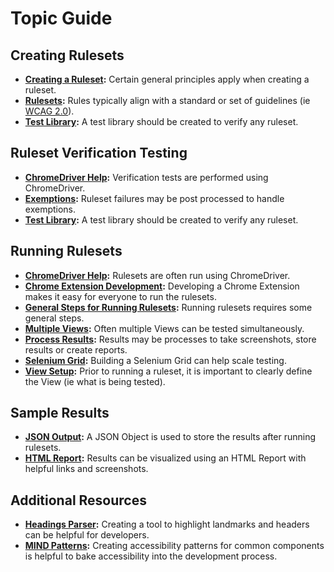 # Topic Guide

## Creating Rulesets

<ul>
<li><b><a href='README.md#creating-a-ruleset'>Creating a Ruleset</a>:</b> Certain general principles apply when creating a ruleset.</li>
<li><b><a href='rulesets/README.md'>Rulesets</a>:</b> Rules typically align with a standard or set of guidelines (ie <a href='https://www.w3.org/TR/WCAG20/'>WCAG 2.0</a>).</li>
<li><b><a href='rulesets/tests/README.md#test-library'>Test Library</a>:</b> A test library should be created to verify any ruleset.</li>
</ul>

## Ruleset Verification Testing

<ul>
<li><b><a href='topics/CHROMEDRIVERHELP.md'>ChromeDriver Help</a>:</b> Verification tests are performed using ChromeDriver.</li>
<li><b><a href='rulesets/tests/README.md#exemptions'>Exemptions</a>:</b> Ruleset failures may be post processed to handle exemptions.</li>
<li><b><a href='rulesets/tests/README.md#test-library'>Test Library</a>:</b> A test library should be created to verify any ruleset.</li>
</ul>

## Running Rulesets

<ul>
<li><b><a href='topics/CHROMEDRIVERHELP.md'>ChromeDriver Help</a>:</b> Rulesets are often run using ChromeDriver.</li>
<li><b><a href='examples/chromeextension/README.md#chrome-extension-development'>Chrome Extension Development</a>:</b> Developing a Chrome Extension makes it easy for everyone to run the rulesets.</li>
<li><b><a href='topics/GENERALSTEPSFORRUNNINGRULESETS.md'>General Steps for Running Rulesets</a>:</b> Running rulesets requires some general steps.</li>
<li><b><a href='examples/java/README.md#multiple-views'>Multiple Views</a>:</b> Often multiple Views can be tested simultaneously.</li>
<li><b><a href='topics/GENERALSTEPSFORRUNNINGRULESETS.md#process-results'>Process Results</a>:</b> Results may be processes to take screenshots, store results or create reports.</li>
<li><b><a href='examples/java/README.md#selenium-grid'>Selenium Grid</a>:</b> Building a Selenium Grid can help scale testing.</li>
<li><b><a href='topics/GENERALSTEPSFORRUNNINGRULESETS.md#view-setup'>View Setup</a>:</b> Prior to running a ruleset, it is important to clearly define the View (ie what is being tested).</li>
</ul>

## Sample Results

<ul>
<li><b><a href='examples/java/output/HomePage_URLS_TO_TEST_was_not_set.ruleset.runner.output.txt#L971'>JSON Output</a>:</b> A JSON Object is used to store the results after running rulesets.</li>
<li><b><a href='https://htmlpreview.github.io/?https://github.com/ebay/accessibility-ruleset-runner/blob/master/examples/java/output/HomePage_URLS_TO_TEST_was_not_set_ARR_Report.html'>HTML Report</a>:</b> Results can be visualized using an HTML Report with helpful links and screenshots.</li>
</ul>

## Additional Resources

<ul>
<li><b><a href='examples/chromeextension/README.md#headings-parser'>Headings Parser</a>:</b> Creating a tool to highlight landmarks and headers can be helpful for developers.</li>
<li><b><a href='examples/chromeextension/README.md#mind-patterns'>MIND Patterns</a>:</b> Creating accessibility patterns for common components is helpful to bake accessibility into the development process.</li>
</ul>